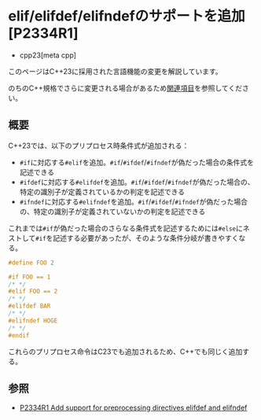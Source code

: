 # elif/elifdef/elifndefのサポートを追加 [P2334R1]
* cpp23[meta cpp]

<!-- start lang caution -->

このページはC++23に採用された言語機能の変更を解説しています。

のちのC++規格でさらに変更される場合があるため[関連項目](#relative-page)を参照してください。

<!-- last lang caution -->

## 概要
C++23では、以下のプリプロセス時条件式が追加される：

- `#if`に対応する`#elif`を追加。`#if`/`#ifdef`/`#ifndef`が偽だった場合の条件式を記述できる
- `#ifdef`に対応する`#elifdef`を追加。`#if`/`#ifdef`/`#ifndef`が偽だった場合の、特定の識別子が定義されているかの判定を記述できる
- `#ifndef`に対応する`#elifndef`を追加。`#if`/`#ifdef`/`#ifndef`が偽だった場合の、特定の識別子が定義されていないかの判定を記述できる

これまでは`#if`が偽だった場合のさらなる条件式を記述するためには`#else`にネストして`#if`を記述する必要があったが、そのような条件分岐が書きやすくなる。

```cpp
#define FOO 2

#if FOO == 1
/* */
#elif FOO == 2
/* */
#elifdef BAR
/* */
#elifndef HOGE
/* */
#endif
```

これらのプリプロセス命令はC23でも追加されるため、C++でも同じく追加する。


## 参照
- [P2334R1 Add support for preprocessing directives elifdef and elifndef](https://www.open-std.org/jtc1/sc22/wg21/docs/papers/2021/p2334r1.pdf)